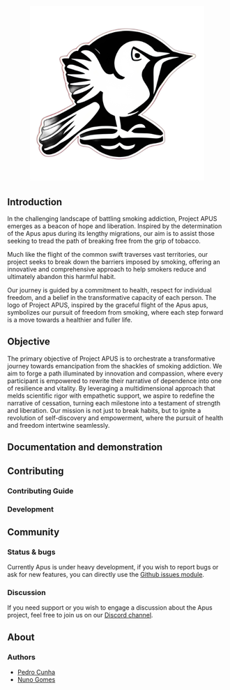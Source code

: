 <h1 align="center">
  <img src="./src/web/src/assets/apusLogo.png" alt="Apus" width="400" height="400">
</h1>

## Introduction

In the challenging landscape of battling smoking addiction, Project APUS emerges as a beacon of hope and liberation. Inspired by the determination of the Apus apus during its lengthy migrations, our aim is to assist those seeking to tread the path of breaking free from the grip of tobacco.

Much like the flight of the common swift traverses vast territories, our project seeks to break down the barriers imposed by smoking, offering an innovative and comprehensive approach to help smokers reduce and ultimately abandon this harmful habit.

Our journey is guided by a commitment to health, respect for individual freedom, and a belief in the transformative capacity of each person. The logo of Project APUS, inspired by the graceful flight of the Apus apus, symbolizes our pursuit of freedom from smoking, where each step forward is a move towards a healthier and fuller life.

## Objective

The primary objective of Project APUS is to orchestrate a transformative journey towards emancipation from the shackles of smoking addiction. We aim to forge a path illuminated by innovation and compassion, where every participant is empowered to rewrite their narrative of dependence into one of resilience and vitality. By leveraging a multidimensional approach that melds scientific rigor with empathetic support, we aspire to redefine the narrative of cessation, turning each milestone into a testament of strength and liberation. Our mission is not just to break habits, but to ignite a revolution of self-discovery and empowerment, where the pursuit of health and freedom intertwine seamlessly.

## Documentation and demonstration

## Contributing

### Contributing Guide

### Development

## Community

### Status & bugs

Currently Apus is under heavy development, if you wish to report bugs or ask for new features, you can directly use the [Github issues module](https://github.com/cunhaac/apus/issues).


### Discussion

If you need support or you wish to engage a discussion about the Apus project, feel free to join us on our [Discord channel](https://discord.gg/FmnG58wDQf).


## About

### Authors
- [Pedro Cunha](https://github.com/cunhaac)</br>
- [Nuno Gomes](https://github.com/ndgomes)
